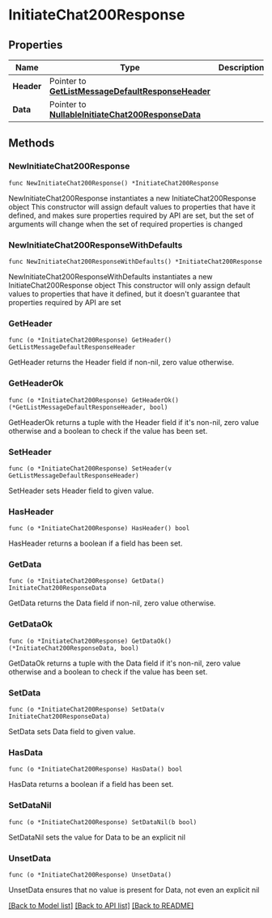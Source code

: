 # InitiateChat200Response

## Properties

Name | Type | Description | Notes
------------ | ------------- | ------------- | -------------
**Header** | Pointer to [**GetListMessageDefaultResponseHeader**](GetListMessageDefaultResponseHeader.md) |  | [optional] 
**Data** | Pointer to [**NullableInitiateChat200ResponseData**](InitiateChat200ResponseData.md) |  | [optional] 

## Methods

### NewInitiateChat200Response

`func NewInitiateChat200Response() *InitiateChat200Response`

NewInitiateChat200Response instantiates a new InitiateChat200Response object
This constructor will assign default values to properties that have it defined,
and makes sure properties required by API are set, but the set of arguments
will change when the set of required properties is changed

### NewInitiateChat200ResponseWithDefaults

`func NewInitiateChat200ResponseWithDefaults() *InitiateChat200Response`

NewInitiateChat200ResponseWithDefaults instantiates a new InitiateChat200Response object
This constructor will only assign default values to properties that have it defined,
but it doesn't guarantee that properties required by API are set

### GetHeader

`func (o *InitiateChat200Response) GetHeader() GetListMessageDefaultResponseHeader`

GetHeader returns the Header field if non-nil, zero value otherwise.

### GetHeaderOk

`func (o *InitiateChat200Response) GetHeaderOk() (*GetListMessageDefaultResponseHeader, bool)`

GetHeaderOk returns a tuple with the Header field if it's non-nil, zero value otherwise
and a boolean to check if the value has been set.

### SetHeader

`func (o *InitiateChat200Response) SetHeader(v GetListMessageDefaultResponseHeader)`

SetHeader sets Header field to given value.

### HasHeader

`func (o *InitiateChat200Response) HasHeader() bool`

HasHeader returns a boolean if a field has been set.

### GetData

`func (o *InitiateChat200Response) GetData() InitiateChat200ResponseData`

GetData returns the Data field if non-nil, zero value otherwise.

### GetDataOk

`func (o *InitiateChat200Response) GetDataOk() (*InitiateChat200ResponseData, bool)`

GetDataOk returns a tuple with the Data field if it's non-nil, zero value otherwise
and a boolean to check if the value has been set.

### SetData

`func (o *InitiateChat200Response) SetData(v InitiateChat200ResponseData)`

SetData sets Data field to given value.

### HasData

`func (o *InitiateChat200Response) HasData() bool`

HasData returns a boolean if a field has been set.

### SetDataNil

`func (o *InitiateChat200Response) SetDataNil(b bool)`

 SetDataNil sets the value for Data to be an explicit nil

### UnsetData
`func (o *InitiateChat200Response) UnsetData()`

UnsetData ensures that no value is present for Data, not even an explicit nil

[[Back to Model list]](../README.md#documentation-for-models) [[Back to API list]](../README.md#documentation-for-api-endpoints) [[Back to README]](../README.md)


